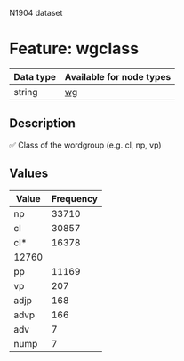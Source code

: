 <p>N1904 dataset</p>

<h1>Feature: wgclass</h1>

<table>
<thead>
<tr>
  <th>Data type</th>
  <th>Available for node types</th>
</tr>
</thead>
<tbody>
<tr>
  <td>string</td>
  <td><A HREF="featurebynodetype.md#wg">wg</A></td>
</tr>
</tbody>
</table>

<h2>Description</h2>

<p>✅ Class of the wordgroup (e.g. cl, np, vp)</p>

<h2>Values</h2>

<table>
<thead>
<tr>
  <th>Value</th>
  <th>Frequency</th>
</tr>
</thead>
<tbody>
<tr>
  <td>np</td>
  <td>33710</td>
</tr>
<tr>
  <td>cl</td>
  <td>30857</td>
</tr>
<tr>
  <td>cl*</td>
  <td>16378</td>
</tr>
<tr>
  <td>12760</td>
</tr>
<tr>
  <td>pp</td>
  <td>11169</td>
</tr>
<tr>
  <td>vp</td>
  <td>207</td>
</tr>
<tr>
  <td>adjp</td>
  <td>168</td>
</tr>
<tr>
  <td>advp</td>
  <td>166</td>
</tr>
<tr>
  <td>adv</td>
  <td>7</td>
</tr>
<tr>
  <td>nump</td>
  <td>7</td>
</tr>
</tbody>
</table>
